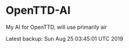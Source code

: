 # OpenTTD-AI
My AI for OpenTTD, will use primarily air

Latest backup: Sun Aug 25 03:45:01 UTC 2019
